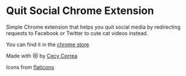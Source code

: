 # Quit Social Chrome Extension

Simple Chrome extension that helps you quit social media by redirecting requests to Facebook or Twitter to cute cat videos instead.

You can find it in the [chrome store](https://chrome.google.com/webstore/detail/cats-help-you-quit-social/afoefmljjkoiobelbljnhcbkgkdidiba?authuser=3).


Made with 😻 by [Cecy Correa](http://cecycorrea.com/)

Icons from [flaticons](https://www.flaticon.com/free-icon/cat_616430)
